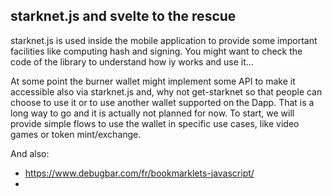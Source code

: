 ## starknet.js and svelte to the rescue

starknet.js is used inside the mobile application to provide some important
facilities like computing hash and signing. You might want to check the code of
the library to understand how iy works and use it...

At some point the burner wallet might implement some API to make it accessible
also via starknet.js and, why not get-starknet so that people can choose to use
it or to use another wallet supported on the Dapp. That is a long way to go and
it is actually not planned for now. To start, we will provide simple flows to
use the wallet in specific use cases, like video games or token mint/exchange.

And also:
- https://www.debugbar.com/fr/bookmarklets-javascript/
- 